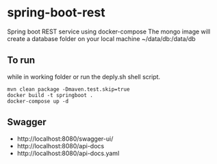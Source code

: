 # spring-boot-rest
Spring boot REST service using docker-compose
The mongo image will create a database folder on your local machine ~/data/db:/data/db
## To run
while in working folder or run the deply.sh shell script.
```
mvn clean package -Dmaven.test.skip=true
docker build -t springboot .
docker-compose up -d
```
## Swagger
* http://localhost:8080/swagger-ui/
* http://localhost:8080/api-docs
* http://localhost:8080/api-docs.yaml
